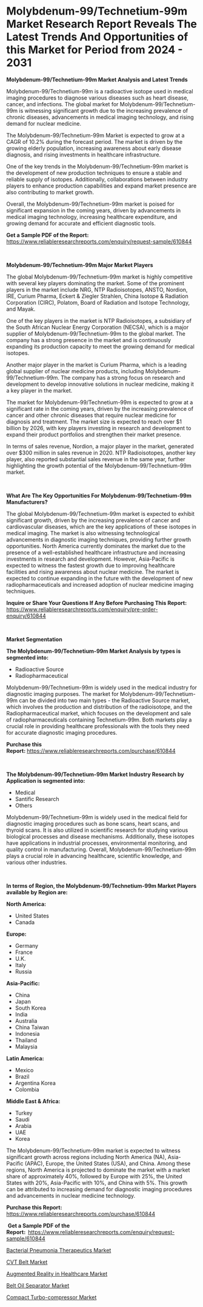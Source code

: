 <p><h1>Molybdenum-99/Technetium-99m Market Research Report Reveals The Latest Trends And Opportunities of this Market for Period from 2024 - 2031</h1></p><p><strong>Molybdenum-99/Technetium-99m Market Analysis and Latest Trends</strong></p>
<p><p>Molybdenum-99/Technetium-99m is a radioactive isotope used in medical imaging procedures to diagnose various diseases such as heart disease, cancer, and infections. The global market for Molybdenum-99/Technetium-99m is witnessing significant growth due to the increasing prevalence of chronic diseases, advancements in medical imaging technology, and rising demand for nuclear medicine.</p><p>The Molybdenum-99/Technetium-99m Market is expected to grow at a CAGR of 10.2% during the forecast period. The market is driven by the growing elderly population, increasing awareness about early disease diagnosis, and rising investments in healthcare infrastructure.</p><p>One of the key trends in the Molybdenum-99/Technetium-99m market is the development of new production techniques to ensure a stable and reliable supply of isotopes. Additionally, collaborations between industry players to enhance production capabilities and expand market presence are also contributing to market growth.</p><p>Overall, the Molybdenum-99/Technetium-99m market is poised for significant expansion in the coming years, driven by advancements in medical imaging technology, increasing healthcare expenditure, and growing demand for accurate and efficient diagnostic tools.</p></p>
<p><strong>Get a Sample PDF of the Report:&nbsp;</strong> <a href="https://www.reliableresearchreports.com/enquiry/request-sample/610844">https://www.reliableresearchreports.com/enquiry/request-sample/610844</a></p>
<p>&nbsp;</p>
<p><strong>Molybdenum-99/Technetium-99m Major Market Players</strong></p>
<p><p>The global Molybdenum-99/Technetium-99m market is highly competitive with several key players dominating the market. Some of the prominent players in the market include NRG, NTP Radioisotopes, ANSTO, Nordion, IRE, Curium Pharma, Eckert & Ziegler Strahlen, China Isotope & Radiation Corporation (CIRC), Polatom, Board of Radiation and Isotope Technology, and Mayak.</p><p>One of the key players in the market is NTP Radioisotopes, a subsidiary of the South African Nuclear Energy Corporation (NECSA), which is a major supplier of Molybdenum-99/Technetium-99m to the global market. The company has a strong presence in the market and is continuously expanding its production capacity to meet the growing demand for medical isotopes.</p><p>Another major player in the market is Curium Pharma, which is a leading global supplier of nuclear medicine products, including Molybdenum-99/Technetium-99m. The company has a strong focus on research and development to develop innovative solutions in nuclear medicine, making it a key player in the market.</p><p>The market for Molybdenum-99/Technetium-99m is expected to grow at a significant rate in the coming years, driven by the increasing prevalence of cancer and other chronic diseases that require nuclear medicine for diagnosis and treatment. The market size is expected to reach over $1 billion by 2026, with key players investing in research and development to expand their product portfolios and strengthen their market presence.</p><p>In terms of sales revenue, Nordion, a major player in the market, generated over $300 million in sales revenue in 2020. NTP Radioisotopes, another key player, also reported substantial sales revenue in the same year, further highlighting the growth potential of the Molybdenum-99/Technetium-99m market.</p></p>
<p>&nbsp;</p>
<p><strong>What Are The Key Opportunities For Molybdenum-99/Technetium-99m Manufacturers?</strong></p>
<p><p>The global Molybdenum-99/Technetium-99m market is expected to exhibit significant growth, driven by the increasing prevalence of cancer and cardiovascular diseases, which are the key applications of these isotopes in medical imaging. The market is also witnessing technological advancements in diagnostic imaging techniques, providing further growth opportunities. North America currently dominates the market due to the presence of a well-established healthcare infrastructure and increasing investments in research and development. However, Asia-Pacific is expected to witness the fastest growth due to improving healthcare facilities and rising awareness about nuclear medicine. The market is expected to continue expanding in the future with the development of new radiopharmaceuticals and increased adoption of nuclear medicine imaging techniques.</p></p>
<p><strong>Inquire or Share Your Questions If Any Before Purchasing This Report:</strong> <a href="https://www.reliableresearchreports.com/enquiry/pre-order-enquiry/610844">https://www.reliableresearchreports.com/enquiry/pre-order-enquiry/610844</a></p>
<p>&nbsp;</p>
<p><strong>Market Segmentation</strong></p>
<p><strong>The Molybdenum-99/Technetium-99m Market Analysis by types is segmented into:</strong></p>
<p><ul><li>Radioactive Source</li><li>Radiopharmaceutical</li></ul></p>
<p><p>Molybdenum-99/Technetium-99m is widely used in the medical industry for diagnostic imaging purposes. The market for Molybdenum-99/Technetium-99m can be divided into two main types - the Radioactive Source market, which involves the production and distribution of the radioisotope, and the Radiopharmaceutical market, which focuses on the development and sale of radiopharmaceuticals containing Technetium-99m. Both markets play a crucial role in providing healthcare professionals with the tools they need for accurate diagnostic imaging procedures.</p></p>
<p><strong>Purchase this Report:&nbsp;</strong><a href="https://www.reliableresearchreports.com/purchase/610844">https://www.reliableresearchreports.com/purchase/610844</a></p>
<p>&nbsp;</p>
<p><strong>The Molybdenum-99/Technetium-99m Market Industry Research by Application is segmented into:</strong></p>
<p><ul><li>Medical</li><li>Santific Research</li><li>Others</li></ul></p>
<p><p>Molybdenum-99/Technetium-99m is widely used in the medical field for diagnostic imaging procedures such as bone scans, heart scans, and thyroid scans. It is also utilized in scientific research for studying various biological processes and disease mechanisms. Additionally, these isotopes have applications in industrial processes, environmental monitoring, and quality control in manufacturing. Overall, Molybdenum-99/Technetium-99m plays a crucial role in advancing healthcare, scientific knowledge, and various other industries.</p></p>
<p>&nbsp;</p>
<p><strong>In terms of Region, the Molybdenum-99/Technetium-99m Market Players available by Region are:</strong></p>
<p>
    <p> <strong> North America: </strong>
        <ul>
            <li>United States</li>
            <li>Canada</li>
        </ul>
        </p> 
    <p> <strong> Europe: </strong>
        <ul>
            <li>Germany</li>
            <li>France</li>
            <li>U.K.</li>
            <li>Italy</li>
            <li>Russia</li>
        </ul>
        </p> 
    <p> <strong> Asia-Pacific: </strong>
        <ul>
            <li>China</li>
            <li>Japan</li>
            <li>South Korea</li>
            <li>India</li>
            <li>Australia</li>
            <li>China Taiwan</li>
            <li>Indonesia</li>
            <li>Thailand</li>
            <li>Malaysia</li>
        </ul>
        </p> 
    <p> <strong> Latin America: </strong>
        <ul>
            <li>Mexico</li>
            <li>Brazil</li>
            <li>Argentina Korea</li>
            <li>Colombia</li>
        </ul>
        </p> 
    <p> <strong> Middle East & Africa: </strong>
        <ul>
            <li>Turkey</li>
            <li>Saudi</li>
            <li>Arabia</li>
            <li>UAE</li>
            <li>Korea</li>
        </ul>
    </p>
    </p>
<p><p>The Molybdenum-99/Technetium-99m market is expected to witness significant growth across regions including North America (NA), Asia-Pacific (APAC), Europe, the United States (USA), and China. Among these regions, North America is projected to dominate the market with a market share of approximately 40%, followed by Europe with 25%, the United States with 20%, Asia-Pacific with 10%, and China with 5%. This growth can be attributed to increasing demand for diagnostic imaging procedures and advancements in nuclear medicine technology.</p></p>
<p><strong>Purchase this Report: </strong><a href="https://www.reliableresearchreports.com/purchase/610844">https://www.reliableresearchreports.com/purchase/610844</a></p>
<p>&nbsp;<strong>Get a Sample PDF of the Report:&nbsp;&nbsp;</strong><a href="https://www.reliableresearchreports.com/enquiry/request-sample/610844">https://www.reliableresearchreports.com/enquiry/request-sample/610844</a></p>
<p><strong></strong></p>
<p><p><a href="https://medium.com/@zolajenkins1966/bacterial-pneumonia-therapeutics-market-report-reveals-the-latest-trends-and-growth-opportunities-dddacd59d4af">Bacterial Pneumonia Therapeutics Market</a></p><p><a href="https://issuu.com/reportprime-2/docs/cvt-belt-market-size-2030.pptx">CVT Belt Market</a></p><p><a href="https://medium.com/@zolajenkins1966/augmented-reality-in-healthcare-market-outlook-industry-overview-and-forecast-2024-to-2031-f3849954af28">Augmented Reality in Healthcare Market</a></p><p><a href="https://github.com/brentleyjimmiealvaradoz4l1rea/Market-Research-Report-List-1/blob/main/belt-oil-separator-market.md">Belt Oil Separator Market</a></p><p><a href="https://github.com/Angelnienowdseej3e45z3p8c/Market-Research-Report-List-1/blob/main/compact-turbo-compressor-market.md">Compact Turbo-compressor Market</a></p></p>